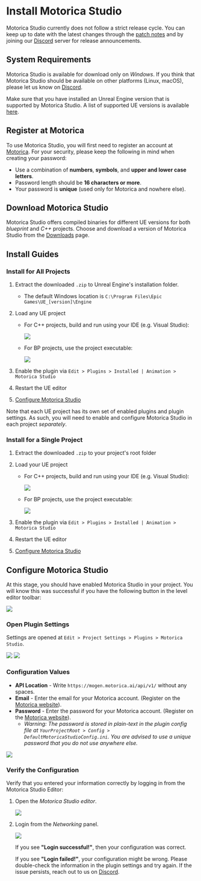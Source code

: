 # Install Motorica Studio

Motorica Studio currently does not follow a strict release cycle. You can keep up to date with the latest changes through the [patch notes](../patch-notes/index.md) and by joining our [Discord](https://discord.com/invite/KWRqNzcjYA) server for release announcements.

## System Requirements

Motorica Studio is available for download only on *Windows*. If you think that Motorica Studio should be available on other platforms (Linux, macOS), please let us know on [Discord](https://discord.com/invite/KWRqNzcjYA).

Make sure that you have installed an Unreal Engine version that is supported by Motorica Studio. A list of supported UE versions is available [here](../downloads.md).

## Register at Motorica

To use Motorica Studio, you will first need to register an account at [Motorica](https://motorica.ai/mogen). For your security, please keep the following in mind when creating your password:

- Use a combination of **numbers**, **symbols**, and **upper and lower case letters**.
- Password length should be **16 characters or more**.
- Your password is **unique** (used only for Motorica and nowhere else).

## Download Motorica Studio

Motorica Studio offers compiled binaries for different UE versions for both *blueprint* and *C++* projects. Choose and download a version of Motorica Studio from the [Downloads](../downloads.md) page.

## Install Guides
### Install for All Projects

1. Extract the downloaded `.zip` to Unreal Engine's installation folder.
    - The default Windows location is `C:\Program Files\Epic Games\UE_[version]\Engine`
2. Load any UE project
      - For C++ projects, build and run using your IDE (e.g. Visual Studio):

        ![](../assets/images/open-project-cpp.png)

      - For BP projects, use the project executable:        

        ![](../assets/images/open-project-bp.png)

3. Enable the plugin via `Edit > Plugins > Installed | Animation > Motorica Studio`
4. Restart the UE editor
5. [Configure Motorica Studio](#configuring-motorica-studio)

Note that each UE project has its own set of enabled plugins and plugin settings. As such, you will need to enable and configure Motorica Studio in each project *separately*.

### Install for a Single Project

1. Extract the downloaded `.zip` to your project's root folder
2. Load your UE project
      - For C++ projects, build and run using your IDE (e.g. Visual Studio):

        ![](../assets/images/open-project-cpp.png)

      - For BP projects, use the project executable:

        ![](../assets/images/open-project-bp.png)

3. Enable the plugin via `Edit > Plugins > Installed | Animation > Motorica Studio`
4. Restart the UE editor
5. [Configure Motorica Studio](#configure-motorica-studio)

## Configure Motorica Studio

At this stage, you should have enabled Motorica Studio in your project. You will know this was successful if you have the following button in the level editor toolbar:

![](../assets/images/level-editor-toolbar-motorica-button.png)

### Open Plugin Settings

Settings are opened at `Edit > Project Settings > Plugins > Motorica Studio`.

![](../assets/images/menu-edit-project-settings.png)
![](../assets/images/project-settings-plugins-motorica-studio.png)

### Configuration Values

- **API Location** - Write `https://mogen.motorica.ai/api/v1/` without any spaces.
- **Email** - Enter the email for your Motorica account. (Register on the [Motorica website](https://www.motorica.ai/)).
- **Password** - Enter the password for your Motorica account. (Register on the [Motorica website](https://www.motorica.ai/)).
    - *Warning: The password is stored in plain-text in the plugin config file at `YourProjectRoot > Config > DefaultMotoricaStudioConfig.ini`. You are advised to use a unique password that you do not use anywhere else.*

![](../assets/images/motorica-studio-settings-example.png)

### Verify the Configuration

Verify that you entered your information correctly by logging in from the Motorica Studio Editor:

1. Open the *Motorica Studio editor*.

    ![](../assets/images/level-editor-toolbar-motorica-button.png)

2. Login from the *Networking* panel. 

    ![](../assets/gifs/workflow-ms-editor-login.gif)

    If you see **"Login successful!"**, then your configuration was correct.

    If you see **"Login failed!"**, your configuration might be wrong. Please double-check the information in the plugin settings and try again. If the issue persists, reach out to us on [Discord](https://discord.com/invite/KWRqNzcjYA).